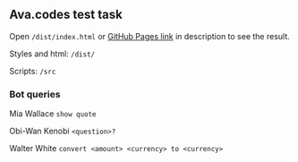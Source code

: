 ## Ava.codes test task

Open `/dist/index.html` or [GitHub Pages link](https://sorochynskyivladyslav.github.io/ava-codes-testing/dist/index.html) in description to see the result.

Styles and html: `/dist/`

Scripts: `/src`

### Bot queries
Mia Wallace `show quote`

Obi-Wan Kenobi `<question>?`

Walter White `convert <amount> <currency> to <currency>`
